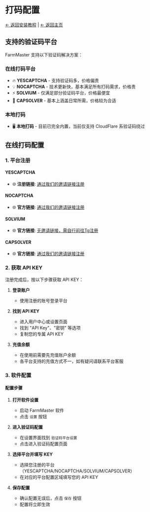 # 打码配置

[← 返回安装教程](README.md) | [← 返回主页](../README.md)

## 支持的验证码平台

FarmMaster 支持以下验证码解决方案：

### 在线打码平台
- 🔥 **YESCAPTCHA** - 支持验证码多，价格偏贵
- 💡 **NOCAPTCHA** - 技术更新快，基本满足所有打码需求，价格贵
- ⚡ **SOLVIUM** - 仅满足部分验证码平台，价格最便宜
- 🎯 **CAPSOLVER** - 基本上涵盖日常所需，价格较为合适

### 本地打码
- 🖥️ **本地打码** - 目前已完全内置，当前仅支持 CloudFlare 系验证码绕过
 
## 在线打码配置

### 1. 平台注册

#### YESCAPTCHA
- 🌐 **注册链接**: [通过我们的邀请链接注册](https://yescaptcha.com/i/vxsO6f)

#### NOCAPTCHA
- 🌐 **官方链接**: [通过我们的邀请链接注册](https://www.nocaptcha.io/register?c=lmjIt1)

#### SOLVIUM  
- 🌐 **官方链接**: [无邀请链接，需自行前往Tg注册](https://docs.solvium.io/getting-started)

#### CAPSOLVER
- 🌐 **官方链接**: [通过我们的邀请链接注册](https://dashboard.capsolver.com/passport/register?inviteCode=JuJdBhc4W6cC)


### 2. 获取 API KEY

注册完成后，按以下步骤获取 API KEY：

1. **登录账户**
   - 使用注册的账号登录平台

2. **找到 API KEY**
   - 进入用户中心或设置页面
   - 找到 "API Key"、"密钥" 等选项
   - 复制您的专属 API KEY

3. **充值余额**
   - 在使用前需要先充值账户余额
   - 各平台支持的充值方式不一，如有疑问请联系平台客服

### 3. 软件配置

#### 配置步骤
1. **打开软件设置**
   - 启动 FarmMaster 软件
   - 点击 `设置` 按钮

2. **进入验证码配置**
   - 在设置界面找到 `验证码平台设置`
   - 点击进入验证码配置页面

3. **选择平台并填写 KEY**
   - 选择您注册的平台（YESCAPTCHA/NOCAPTCHA/SOLVIUM/CAPSOLVER）
   - 在对应的平台配置区域填写您的 API KEY

4. **保存配置**
   - 确认配置无误后，点击 `保存` 按钮
   - 配置将立即生效